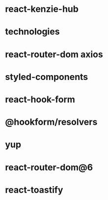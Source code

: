 # react-kenzie-hub
# technologies
# react-router-dom axios
# styled-components
# react-hook-form 
# @hookform/resolvers
# yup
# react-router-dom@6
# react-toastify
